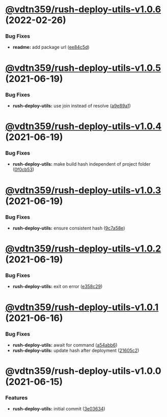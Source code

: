 # [@vdtn359/rush-deploy-utils-v1.0.6](https://github.com/vdtn359/vdtn359-os/compare/@vdtn359/rush-deploy-utils-v1.0.5...@vdtn359/rush-deploy-utils-v1.0.6) (2022-02-26)


### Bug Fixes

* **readme:** add package url ([ee84c5d](https://github.com/vdtn359/vdtn359-os/commit/ee84c5d486c4961277aca4b56c8f38ac63f0c349))

# [@vdtn359/rush-deploy-utils-v1.0.5](https://github.com/vdtn359/vdtn359-os/compare/@vdtn359/rush-deploy-utils-v1.0.4...@vdtn359/rush-deploy-utils-v1.0.5) (2021-06-19)


### Bug Fixes

* **rush-deploy-utils:** use join instead of resolve ([a9e89a1](https://github.com/vdtn359/vdtn359-os/commit/a9e89a19fc7b74d12178c3c3de838e8a07641654))

# [@vdtn359/rush-deploy-utils-v1.0.4](https://github.com/vdtn359/vdtn359-os/compare/@vdtn359/rush-deploy-utils-v1.0.3...@vdtn359/rush-deploy-utils-v1.0.4) (2021-06-19)


### Bug Fixes

* **rush-deploy-utils:** make build hash independent of project folder ([0f0cb53](https://github.com/vdtn359/vdtn359-os/commit/0f0cb531009cbcb23dce931d4858ed02608c6f7f))

# [@vdtn359/rush-deploy-utils-v1.0.3](https://github.com/vdtn359/vdtn359-os/compare/@vdtn359/rush-deploy-utils-v1.0.2...@vdtn359/rush-deploy-utils-v1.0.3) (2021-06-19)


### Bug Fixes

* **rush-deploy-utils:** ensure consistent hash ([9c7a58e](https://github.com/vdtn359/vdtn359-os/commit/9c7a58e086bccf4ca3376222f1d617bdc4caf33f))

# [@vdtn359/rush-deploy-utils-v1.0.2](https://github.com/vdtn359/vdtn359-os/compare/@vdtn359/rush-deploy-utils-v1.0.1...@vdtn359/rush-deploy-utils-v1.0.2) (2021-06-19)


### Bug Fixes

* **rush-deploy-utils:** exit on error ([e358c29](https://github.com/vdtn359/vdtn359-os/commit/e358c2970ccb349c80b1cea49bf4ae4f6e91e243))

# [@vdtn359/rush-deploy-utils-v1.0.1](https://github.com/vdtn359/vdtn359-os/compare/@vdtn359/rush-deploy-utils-v1.0.0...@vdtn359/rush-deploy-utils-v1.0.1) (2021-06-16)


### Bug Fixes

* **rush-deploy-utils:** await for command ([a54abb6](https://github.com/vdtn359/vdtn359-os/commit/a54abb6aded3032c9f1103df5e824f66b51573d1))
* **rush-deploy-utils:** update hash after deployment ([21605c2](https://github.com/vdtn359/vdtn359-os/commit/21605c27a183cbf315f5825187b398c1072e4746))

# @vdtn359/rush-deploy-utils-v1.0.0 (2021-06-15)


### Features

* **rush-deploy-utils:** initial commit ([3e03634](https://github.com/vdtn359/vdtn359-os/commit/3e03634daa0e0aa3002f6bef1f949f8aa6ee76a4))
